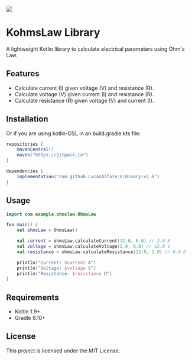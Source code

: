 [![](https://jitpack.io/v/JuanBindez/kohmslaw.svg)](https://jitpack.io/#JuanBindez/kohmslaw)

# KohmsLaw Library

A lightweight Kotlin library to calculate electrical parameters using Ohm's Law.

## Features
- Calculate current (I) given voltage (V) and resistance (R).
- Calculate voltage (V) given current (I) and resistance (R).
- Calculate resistance (R) given voltage (V) and current (I).

## Installation

Or if you are using kotlin-DSL in an build.gradle.kts file:
```groovy
repositories {
    mavenCentral()
    maven("https://jitpack.io")
}

dependencies {
    implementation("com.github.LucasAlfare:FLBinary:v1.6")
}
```

## Usage

```kotlin
import com.example.ohmslaw.OhmsLaw

fun main() {
    val ohmsLaw = OhmsLaw()

    val current = ohmsLaw.calculateCurrent(12.0, 6.0) // 2.0 A
    val voltage = ohmsLaw.calculateVoltage(2.0, 6.0) // 12.0 V
    val resistance = ohmsLaw.calculateResistance(12.0, 2.0) // 6.0 Ω

    println("Current: $current A")
    println("Voltage: $voltage V")
    println("Resistance: $resistance Ω")
}
```

## Requirements
- Kotlin 1.9+
- Gradle 8.10+

## License
This project is licensed under the MIT License.
